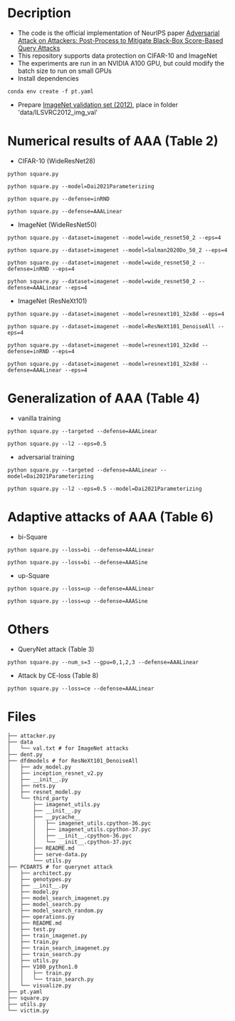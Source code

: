 # Decription
* The code is the official implementation of NeurIPS paper [Adversarial Attack on Attackers: Post-Process to Mitigate Black-Box Score-Based Query Attacks](https://arxiv.org/abs/2205.12134)
* This repository supports data protection on CIFAR-10 and ImageNet
* The experiments are run in an NVIDIA A100 GPU, but could modify the batch size to run on small GPUs
* Install dependencies
```
conda env create -f pt.yaml
```
* Prepare [ImageNet validation set (2012)](http://www.image-net.org), place in folder 'data/ILSVRC2012_img_val'


# Numerical results of AAA (Table 2)
* CIFAR-10 (WideResNet28)
```
python square.py
```
```
python square.py --model=Dai2021Parameterizing
```
```
python square.py --defense=inRND
```
```
python square.py --defense=AAALinear
```

* ImageNet (WideResNet50)
```
python square.py --dataset=imagenet --model=wide_resnet50_2 --eps=4
```
```
python square.py --dataset=imagenet --model=Salman2020Do_50_2 --eps=4
```
```
python square.py --dataset=imagenet --model=wide_resnet50_2 --defense=inRND --eps=4
```
```
python square.py --dataset=imagenet --model=wide_resnet50_2 --defense=AAALinear --eps=4
```

* ImageNet (ResNeXt101)
```
python square.py --dataset=imagenet --model=resnext101_32x8d --eps=4
```
```
python square.py --dataset=imagenet --model=ResNeXt101_DenoiseAll --eps=4
```
```
python square.py --dataset=imagenet --model=resnext101_32x8d --defense=inRND --eps=4
```
```
python square.py --dataset=imagenet --model=resnext101_32x8d --defense=AAALinear --eps=4
```

# Generalization of AAA (Table 4)
* vanilla training
```
python square.py --targeted --defense=AAALinear
```
```
python square.py --l2 --eps=0.5
```
* adversarial training
```
python square.py --targeted --defense=AAALinear --model=Dai2021Parameterizing
```
```
python square.py --l2 --eps=0.5 --model=Dai2021Parameterizing
```

# Adaptive attacks of AAA (Table 6)
* bi-Square
```
python square.py --loss=bi --defense=AAALinear
```
```
python square.py --loss=bi --defense=AAASine
```
* up-Square
```
python square.py --loss=up --defense=AAALinear
```
```
python square.py --loss=up --defense=AAASine
```

# Others
* QueryNet attack (Table 3)
```
python square.py --num_s=3 --gpu=0,1,2,3 --defense=AAALinear
```
* Attack by CE-loss (Table 8)
```
python square.py --loss=ce --defense=AAALinear
```

# Files
```
├── attacker.py
├── data
│   └── val.txt # for ImageNet attacks
├── dent.py
├── dfdmodels # for ResNeXt101_DenoiseAll
│   ├── adv_model.py
│   ├── inception_resnet_v2.py
│   ├── __init__.py
│   ├── nets.py
│   ├── resnet_model.py
│   └── third_party
│       ├── imagenet_utils.py
│       ├── __init__.py
│       ├── __pycache__
│       │   ├── imagenet_utils.cpython-36.pyc
│       │   ├── imagenet_utils.cpython-37.pyc
│       │   ├── __init__.cpython-36.pyc
│       │   └── __init__.cpython-37.pyc
│       ├── README.md
│       ├── serve-data.py
│       └── utils.py
├── PCDARTS # for querynet attack
│   ├── architect.py
│   ├── genotypes.py
│   ├── __init__.py
│   ├── model.py
│   ├── model_search_imagenet.py
│   ├── model_search.py
│   ├── model_search_random.py
│   ├── operations.py
│   ├── README.md
│   ├── test.py
│   ├── train_imagenet.py
│   ├── train.py
│   ├── train_search_imagenet.py
│   ├── train_search.py
│   ├── utils.py
│   ├── V100_python1.0
│   │   ├── train.py
│   │   └── train_search.py
│   └── visualize.py
├── pt.yaml
├── square.py
├── utils.py
└── victim.py
```
